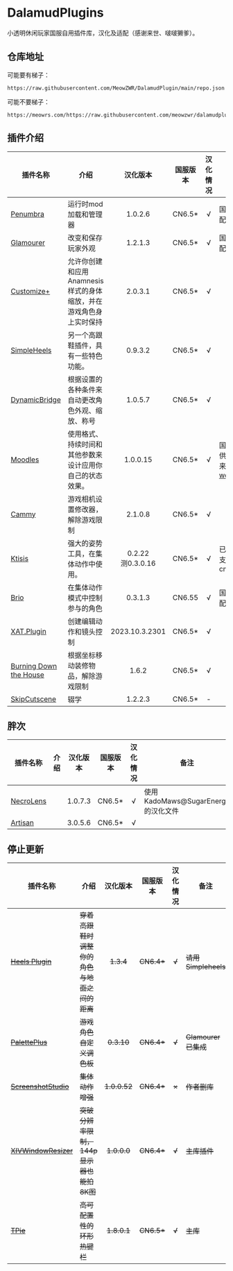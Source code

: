 # DalamudPlugins
小透明休闲玩家国服自用插件库，汉化及适配（感谢来世、啵啵獭爹）。
## 仓库地址
可能要有梯子：
```
https://raw.githubusercontent.com/MeowZWR/DalamudPlugin/main/repo.json
```
可能不要梯子：
```
https://meowrs.com/https://raw.githubusercontent.com/meowzwr/dalamudplugin/main/meowrs.json
```
## 插件介绍

|插件名称|介绍|汉化版本|国服版本|汉化情况|备注|
|--------|----|:------:|:------:|:------:|----|
|[Penumbra](https://github.com/xivdev/Penumbra)|运行时mod加载和管理器|1.0.2.6|CN6.5*|√|国服适配|
|[Glamourer](https://github.com/Ottermandias/Glamourer)|改变和保存玩家外观|1.2.1.3|CN6.5*|√|国服适配|
|[Customize+](https://github.com/Aether-Tools/CustomizePlus)|允许你创建和应用Anamnesis样式的身体缩放，并在游戏角色身上实时保持|2.0.3.1|CN6.5*|√|
|[SimpleHeels](https://github.com/Caraxi/SimpleHeels)|另一个高跟鞋插件，具有一些特色功能。|0.9.3.2|CN6.5*|√|
|[DynamicBridge](https://github.com/NightmareXIV/DynamicBridge)|根据设置的各种条件来自动更改角色外观、缩放、称号|1.0.5.7|CN6.5*|√|
|[Moodles](https://github.com/kawaii/Moodles)|使用格式、持续时间和其他参数来设计应用你自己的状态效果。|1.0.0.15|CN6.5*|√|国服特供功能来自[wozaiha](https://github.com/wozaiha/Moodles)|
|[Cammy](https://github.com/UnknownX7/Cammy)|游戏相机设置修改器，解除游戏限制 |2.1.0.8|CN6.5*|√|
|[Ktisis](https://github.com/ktisis-tools/Ktisis)|强大的姿势工具，在集体动作中使用。|0.2.22<br>测0.3.0.16|CN6.5*|√|已原生支持cmp|
|[Brio](https://github.com/AsgardXIV/Brio)|在集体动作模式中控制参与的角色|0.3.1.3|CN6.55|√|国服适配|
|[XAT.Plugin](https://github.com/AsgardXIV/XAT)|创建编辑动作和镜头控制|2023.10.3.2301|CN6.5*|√|
|[Burning Down the House](https://github.com/LeonBlade/BDTHPlugin)|根据坐标移动装修物品，解除游戏限制|1.6.2|CN6.5*|√|
|[SkipCutscene](https://github.com/a08381/Dalamud.SkipCutscene)|辍学|1.2.2.3|CN6.5*|-|

## 胖次

|插件名称|介绍|汉化版本|国服版本|汉化情况|备注|
|--------|----|:------:|:------:|:------:|----|
|[NecroLens](https://github.com/Jukkales/NecroLens)||1.0.7.3|CN6.5*|√|使用KadoMaws@SugarEnergy的汉化文件|
|[Artisan](https://github.com/PunishXIV/Artisan)||3.0.5.6|CN6.5*|√|

## 停止更新
|插件名称|介绍|汉化版本|国服版本|汉化情况|备注|
|--------|----|:------:|:------:|:------:|----|
|~~[Heels Plugin](https://github.com/LeonBlade/HeelsPlugin)~~|~~穿着高跟鞋时调整你的角色与地面之间的距离~~|~~1.3.4~~|~~CN6.4*~~|~~√~~|~~请用Simpleheels~~|
|~~[PalettePlus](https://github.com/chirpxiv/PalettePlus)~~|~~游戏角色自定义调色板~~|~~0.3.10~~|~~CN6.4*~~|~~√~~|~~Glamourer已集成~~|
|~~[ScreenshotStudio](https://github.com/XIV-Tools/ScreenshotStudio)~~|~~集体动作增强~~|~~1.0.0.52~~|~~CN6.4*~~|~~×~~|~~作者删库~~|
|~~[XIVWindowResizer](https://github.com/AlexCSDev/XIVWindowResizer)~~|~~突破分辨率限制，144p显示器也能拍8K图~~|~~1.0.0.0~~|~~CN6.4*~~|~~√~~|~~主库插件~~|
|~~[TPie](https://github.com/Tischel/TPie)~~|~~高可配置性的环形热键栏~~|~~1.8.0.1~~|~~CN6.5*~~|~~√~~|~~主库~~|